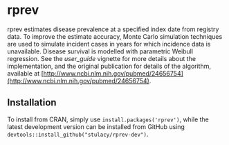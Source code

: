 # rprev

rprev estimates disease prevalence at a specified index date from registry data. To improve the estimate accuracy, Monte Carlo simulation techniques are used to simulate incident cases in years for which incidence data is unavailable. Disease survival is modelled with parametric Weibull regression. See the *user_guide* vignette for more details about the implementation, and the original publication for details of the algorithm, available at [http://www.ncbi.nlm.nih.gov/pubmed/24656754](http://www.ncbi.nlm.nih.gov/pubmed/24656754).

## Installation

To install from CRAN, simply use `install.packages('rprev')`, while the latest development version can be installed from GitHub using `devtools::install_github("stulacy/rprev-dev")`.
